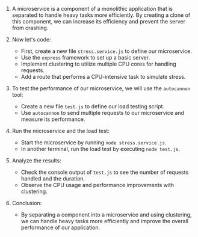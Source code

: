 1. A microservice is a component of a monolithic application that is separated to handle heavy tasks more efficiently. By creating a clone of this component, we can increase its efficiency and prevent the server from crashing.

2. Now let's code:
   - First, create a new file `stress.service.js` to define our microservice.
   - Use the `express` framework to set up a basic server.
   - Implement clustering to utilize multiple CPU cores for handling requests.
   - Add a route that performs a CPU-intensive task to simulate stress.

3. To test the performance of our microservice, we will use the `autocannon` tool:
   - Create a new file `test.js` to define our load testing script.
   - Use `autocannon` to send multiple requests to our microservice and measure its performance.

4. Run the microservice and the load test:
   - Start the microservice by running `node stress.service.js`.
   - In another terminal, run the load test by executing `node test.js`.

5. Analyze the results:
   - Check the console output of `test.js` to see the number of requests handled and the duration.
   - Observe the CPU usage and performance improvements with clustering.

6. Conclusion:
   - By separating a component into a microservice and using clustering, we can handle heavy tasks more efficiently and improve the overall performance of our application.